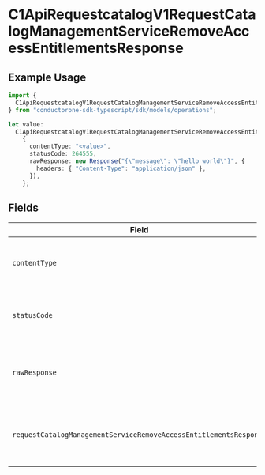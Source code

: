 # C1ApiRequestcatalogV1RequestCatalogManagementServiceRemoveAccessEntitlementsResponse

## Example Usage

```typescript
import {
  C1ApiRequestcatalogV1RequestCatalogManagementServiceRemoveAccessEntitlementsResponse,
} from "conductorone-sdk-typescript/sdk/models/operations";

let value:
  C1ApiRequestcatalogV1RequestCatalogManagementServiceRemoveAccessEntitlementsResponse =
    {
      contentType: "<value>",
      statusCode: 264555,
      rawResponse: new Response("{\"message\": \"hello world\"}", {
        headers: { "Content-Type": "application/json" },
      }),
    };
```

## Fields

| Field                                                                                                                                                                   | Type                                                                                                                                                                    | Required                                                                                                                                                                | Description                                                                                                                                                             |
| ----------------------------------------------------------------------------------------------------------------------------------------------------------------------- | ----------------------------------------------------------------------------------------------------------------------------------------------------------------------- | ----------------------------------------------------------------------------------------------------------------------------------------------------------------------- | ----------------------------------------------------------------------------------------------------------------------------------------------------------------------- |
| `contentType`                                                                                                                                                           | *string*                                                                                                                                                                | :heavy_check_mark:                                                                                                                                                      | HTTP response content type for this operation                                                                                                                           |
| `statusCode`                                                                                                                                                            | *number*                                                                                                                                                                | :heavy_check_mark:                                                                                                                                                      | HTTP response status code for this operation                                                                                                                            |
| `rawResponse`                                                                                                                                                           | [Response](https://developer.mozilla.org/en-US/docs/Web/API/Response)                                                                                                   | :heavy_check_mark:                                                                                                                                                      | Raw HTTP response; suitable for custom response parsing                                                                                                                 |
| `requestCatalogManagementServiceRemoveAccessEntitlementsResponse`                                                                                                       | [shared.RequestCatalogManagementServiceRemoveAccessEntitlementsResponse](../../../sdk/models/shared/requestcatalogmanagementserviceremoveaccessentitlementsresponse.md) | :heavy_minus_sign:                                                                                                                                                      | Empty response with a status code indicating success.                                                                                                                   |